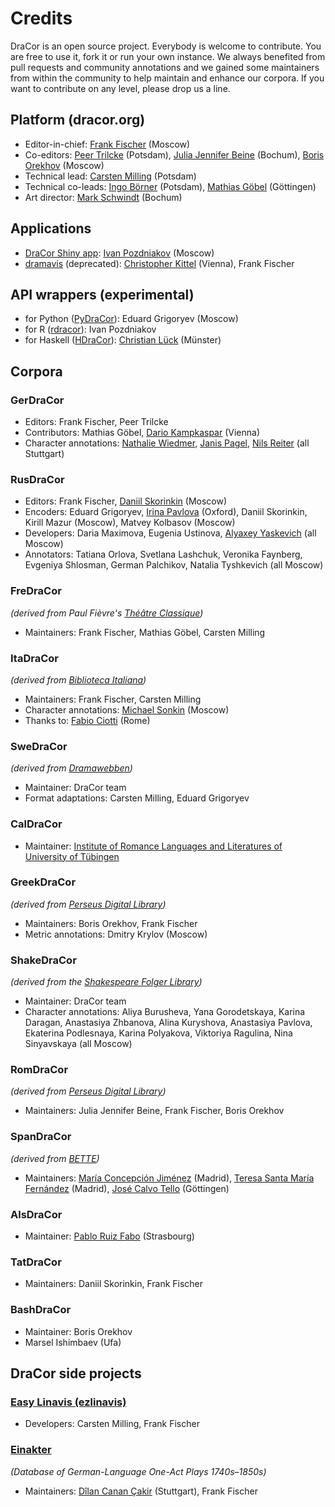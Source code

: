 # Credits

DraCor is an open source project. Everybody is welcome to contribute. You are free to use it, fork it or run your own instance. We always benefited from pull requests and community annotations and we gained some maintainers from within the community to help maintain and enhance our corpora. If you want to contribute on any level, please drop us a line.

## Platform (dracor.org)
* Editor-in-chief: [Frank Fischer](https://lehkost.github.io/) (Moscow)
* Co-editors: [Peer Trilcke](https://www.uni-potsdam.de/de/lit-19-jhd/peertrilcke/) (Potsdam), [Julia Jennifer Beine](https://rub.academia.edu/JuliaJenniferBeine) (Bochum), [Boris Orekhov](http://nevmenandr.net/bo.php) (Moscow)
* Technical lead: [Carsten Milling](https://hashtable.de/) (Potsdam)
* Technical co-leads: [Ingo Börner](https://www.oeaw.ac.at/acdh/team/current-team/ingo-boerner/) (Potsdam), [Mathias Göbel](https://www.sub.uni-goettingen.de/en/contact/staff-a-z/staff-details/person/mathias-goebel/) (Göttingen)
* Art director: [Mark Schwindt](https://www.markschwindt.com/) (Bochum)

## Applications
* [DraCor Shiny app](https://shiny.dracor.org/): [Ivan Pozdniakov](https://www.hse.ru/en/org/persons/137328113) (Moscow)
* [dramavis](https://dlina.github.io/dramavis/) (deprecated): [Christopher Kittel](http://www.christopherkittel.eu/) (Vienna), Frank Fischer

## API wrappers (experimental)
* for Python ([PyDraCor](https://pypi.org/project/pydracor/)): Eduard Grigoryev (Moscow)
* for R ([rdracor](https://github.com/dracor-org/rdracor)): Ivan Pozdniakov
* for Haskell ([HDraCor](https://github.com/dracor-org/hdracor)): [Christian Lück](https://www.fernuni-hagen.de/literatur/medienaesthetik/team/christianlueck.shtml) (Münster)

## Corpora

### GerDraCor
* Editors: Frank Fischer, Peer Trilcke
* Contributors: Mathias Göbel, [Dario Kampkaspar](https://www.oeaw.ac.at/acdh/team/current-team/dario-kampkaspar-1) (Vienna)
* Character annotations: [Nathalie Wiedmer](https://www.ims.uni-stuttgart.de/institut/team/Wiedmer/), [Janis Pagel](https://janispagel.de/), [Nils Reiter](https://nilsreiter.de/) (all Stuttgart)

### RusDraCor
* Editors: Frank Fischer, [Daniil Skorinkin](https://www.hse.ru/en/staff/skorinkin) (Moscow)
* Encoders: Eduard Grigoryev, [Irina Pavlova](https://www.mod-langs.ox.ac.uk/people/irina-pavlova) (Oxford), Daniil Skorinkin, Kirill Mazur (Moscow), Matvey Kolbasov (Moscow)
* Developers: Daria Maximova, Eugenia Ustinova, [Alyaxey Yaskevich](https://yaskevich.com/) (all Moscow)
* Annotators: Tatiana Orlova, Svetlana Lashchuk, Veronika Faynberg, Evgeniya Shlosman, German Palchikov, Natalia Tyshkevich (all Moscow)

### FreDraCor
*(derived from Paul Fièvre's [Théâtre Classique](http://theatre-classique.fr/))*
* Maintainers: Frank Fischer, Mathias Göbel, Carsten Milling

### ItaDraCor
*(derived from [Biblioteca Italiana](http://www.bibliotecaitaliana.it/))*
* Maintainers: Frank Fischer, Carsten Milling
* Character annotations: [Michael Sonkin](https://twitter.com/Migabaj) (Moscow)
* Thanks to: [Fabio Ciotti](http://directory.uniroma2.it/index.php/chart/dettagliDocente/8353) (Rome)

### SweDraCor
*(derived from [Dramawebben](https://litteraturbanken.se/dramawebben))*
* Maintainer: DraCor team
* Format adaptations: Carsten Milling, Eduard Grigoryev

### CalDraCor
* Maintainer: [Institute of Romance Languages and Literatures of University of Tübingen](https://uni-tuebingen.de/fakultaeten/philosophische-fakultaet/fachbereiche/neuphilologie/romanisches-seminar/home/)

### GreekDraCor
*(derived from [Perseus Digital Library](http://www.perseus.tufts.edu/hopper/opensource/download))*
* Maintainers: Boris Orekhov, Frank Fischer
* Metric annotations: Dmitry Krylov (Moscow)

### ShakeDraCor
*(derived from the [Shakespeare Folger Library](https://www.folgerdigitaltexts.org/))*
* Maintainer: DraCor team
* Character annotations: Aliya Burusheva, Yana Gorodetskaya, Karina Daragan, Anastasiya Zhbanova, Alina Kuryshova, Anastasiya Pavlova, Ekaterina Podlesnaya, Karina Polyakova, Viktoriya Ragulina, Nina Sinyavskaya (all Moscow)

### RomDraCor
*(derived from [Perseus Digital Library](http://www.perseus.tufts.edu/hopper/opensource/download))*
* Maintainers: Julia Jennifer Beine, Frank Fischer, Boris Orekhov

### SpanDraCor
*(derived from [BETTE](https://github.com/GHEDI/BETTE))*
* Maintainers: [María Concepción Jiménez](https://www.unir.net/profesores/maria-concepcion-jimenez-fernandez/) (Madrid), [Teresa Santa María Fernández](https://www.unir.net/profesores/ma-teresa-santa-maria-fernandez/) (Madrid), [José Calvo Tello](https://www.sub.uni-goettingen.de/kontakt/personen-a-z/personendetails/person/jose-calvo-tello/) (Göttingen)

### AlsDraCor
* Maintainer: [Pablo Ruiz Fabo](https://lilpa.unistra.fr/fdt/membres/chercheurs/ruiz-fabo-pablo/) (Strasbourg)

### TatDraCor
* Maintainers: Daniil Skorinkin, Frank Fischer

### BashDraCor
* Maintainer: Boris Orekhov
* Marsel Ishimbaev (Ufa)

## DraCor side projects

### [Easy Linavis (ezlinavis)](https://ezlinavis.dracor.org/)
* Developers: Carsten Milling, Frank Fischer

### [Einakter](https://einakter.dracor.org/)
*(Database of German-Language One-Act Plays 1740s–1850s)*
* Maintainers: [Dîlan Canan Çakir](https://www.ilw.uni-stuttgart.de/institut/team/Cakir-00001/) (Stuttgart), Frank Fischer
